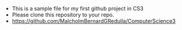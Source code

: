 - This is a sample file for my first github project in CS3
- Please clone this repository to your repo.
- https://github.com/MalcholmBernardGRedulla/ComputerScience3
